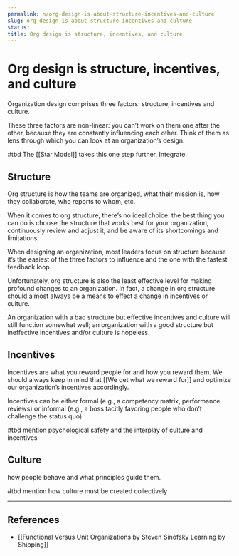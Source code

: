 ```yaml
---
permalink: n/org-design-is-about-structure-incentives-and-culture
slug: org-design-is-about-structure-incentives-and-culture
status: 
title: Org design is structure, incentives, and culture
---
```

# Org design is structure, incentives, and culture

Organization design comprises three factors: structure, incentives and culture.

These three factors are non-linear: you can’t work on them one after the other, because they are constantly influencing each other. Think of them as lens through which you can look at an organization’s design.

#tbd The [[Star Model]] takes this one step further. Integrate.

## Structure

Org structure is how the teams are organized, what their mission is, how they collaborate, who reports to whom, etc.

When it comes to org structure, there’s no ideal choice: the best thing you can do is choose the structure that works best for your organization, continuously review and adjust it, and be aware of its shortcomings and limitations.

When designing an organization, most leaders focus on structure because it’s the easiest of the three factors to influence and the one with the fastest feedback loop.

Unfortunately, org structure is also the least effective level for making profound changes to an organization. In fact, a change in org structure should almost always be a means to effect a change in incentives or culture.

An organization with a bad structure but effective incentives and culture will still function somewhat well; an organization with a good structure but ineffective incentives and/or culture is hopeless.

## Incentives

Incentives are what you reward people for and how you reward them. We should always keep in mind that [[We get what we reward for]] and optimize our organization’s incentives accordingly.

Incentives can be either formal (e.g., a competency matrix, performance reviews) or informal (e.g., a boss tacitly favoring people who don’t challenge the status quo).

#tbd mention psychological safety and the interplay of culture and incentives

## Culture

how people behave and what principles guide them.

#tbd mention how culture must be created collectively

- - -

## References

- [[Functional Versus Unit Organizations  by Steven Sinofsky  Learning by Shipping]]
